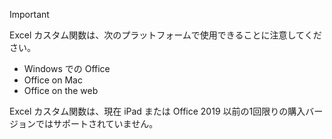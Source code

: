> [!IMPORTANT]
> Excel カスタム関数は、次のプラットフォームで使用できることに注意してください。
> - Windows での Office
> - Office on Mac
> - Office on the web
>
> Excel カスタム関数は、現在 iPad または Office 2019 以前の1回限りの購入バージョンではサポートされていません。
